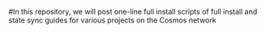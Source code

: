 
#In this repository, we will post one-line full install scripts of full install and state sync guides for various projects on the Cosmos network

